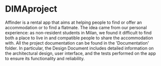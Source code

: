 # DIMAproject
Affinder is a rental app that aims at helping people to find or offer an accommodation or to find a flatmate. The idea came from our personal experience: as non-resident students in Milan, we found it difficult to find both a place to live in and compatible people to share the accommodation with.
All the project documentation can be found in the 'Documentation' folder. In particular, the Design Document includes detailed information on the architectural design, user interface, and the tests performed on the app to ensure its functionality and reliability.

